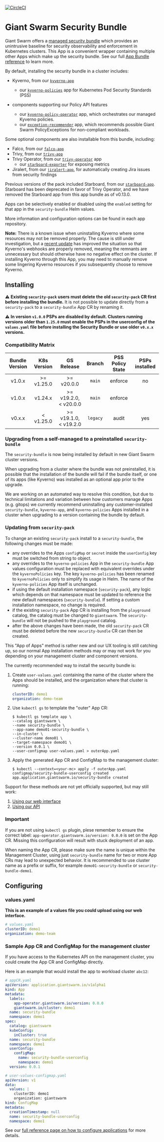 [![CircleCI](https://circleci.com/gh/giantswarm/security-bundle.svg?style=shield)](https://circleci.com/gh/giantswarm/security-bundle)

# Giant Swarm Security Bundle

Giant Swarm offers a [managed security bundle][security-bundle] which provides an unintrusive baseline for security observability and enforcement in Kubernetes clusters. This App is a convenient wrapper containing multiple other Apps which make up the security bundle. See our full [App Bundle reference][app-bundle] to learn more.

By default, installing the security bundle in a cluster includes:

- Kyverno, from our [`kyverno-app`][kyverno-app]
  - our [`kyverno-policies`][kyverno-policies] app for Kubernetes Pod Security Standards (PSS)

- components supporting our Policy API features
  - our [`kyverno-policy-operator`][kyverno-policy-operator] app, which orchestrates our managed Kyverno policies.
  - our [`exception-recommender`][exception-recommender] app, which recommends possible Giant Swarm PolicyExceptions for non-compliant workloads.

Some optional components are also installable from this bundle, including:

- Falco, from our [`falco-app`][falco-app]
- Trivy, from our [`trivy-app`][trivy-app]
- Trivy Operator, from our [`trivy-operator`][trivy-operator-app] app
  - our [`starboard-exporter`][starboard-exporter] for exposing metrics
- Jiralert, from our [`jiralert-app`][jiralert-app], for automatically creating Jira issues from security findings

Previous versions of the pack included Starboard, from our [`starboard-app`][starboard-app]. Starboard has been deprecated in favor of Trivy Operator, and we have removed the Starboard app from this app bundle as of v0.13.0.

Apps can be selectively enabled or disabled using the `enabled` setting for that app in the `security-bundle` Helm values.

More information and configuration options can be found in each app repository.

**Note:** There is a known issue when uninstalling Kyverno where some resources may not be removed properly. The cause is still under investigation, but a [recent update](https://github.com/kyverno/kyverno/issues/3111) has improved the situation so that Kyverno's webhooks are properly removed, meaning the remnants are unnecessary but should otherwise have no negative effect on the cluster. If installing Kyverno through this App, you may need to manually remove some lingering Kyverno resources if you subsequently choose to remove Kyverno.

## Installing

:warning: **Existing `security-pack` users must delete the old `security-pack` CR first before installing the bundle.** It is not possible to update directly from a `security-pack` to a `security-bundle` App CR by renaming it.

:warning: **In version `v1.0.0` PSPs are disabled by default. Clusters running versions older than `1.25.0` must enable the PSPs in the userconfig of the `values.yaml` file before installing the Security Bundle or use older `v0.x.x` versions.**

### Compatibility Matrix

| Bundle Version  | K8s Version  | GS Release  | Branch  | PSS Policy State  | PSPs installed |
|:---:|:---:|:---:|:---:|:---:|:---:|
| v1.0.x  |  >= v1.25.0 | >= v20.0.0  | `main`  | enforce  | no  |
| v1.0.x  |  v1.24.x | >= v19.2.0, < v20.0.0  | `main`  | enforce  |  |
| v0.x.x  | < v1.25.0 | >= v19.1.0, < v19.2.0  | `legacy`  | audit  | yes  |

### Upgrading from a self-managed to a preinstalled `security-bundle`

The `security-bundle` is now being installed by default in new Giant Swarm cluster versions.

When upgrading from a cluster where the bundle was not preinstalled, it is possible that the installation of the bundle will fail if the bundle itself, or one of its apps (like Kyverno) was installed as an optional app prior to the upgrade.

We are working on an automated way to resolve this condition, but due to technical limitations and variation between how customers manage Apps (e.g. gitops) we currently recommend uninstalling any customer-installed `security-bundle`, `kyverno-app`, and `kyverno-policies` Apps installed in a cluster when upgrading to a version containing the bundle by default. 

### Updating from `security-pack`

To change an existing `security-pack` install to a `security-bundle`, the following changes must be made:
- any overrides to the Apps `configMap` or `secret` inside the `userConfig` key must be switched from string to object.
- any overrides to the `kyverno-policies` App in the `security-bundle` App values configuration must be replaced with equivalent overrides under the `kyvernoPolicies` key. The key `kyverno-policies` has been renamed to `kyvernoPolicies` only to simplify its usage in Helm. The name of the `kyverno-policies` App itself is unchanged.
- if using the default installation namespace (`security-pack`), any logic which depends on that namespace must be updated to reference the new default namespaces (`security-bundle`). If setting a custom installation namespace, no change is required.
- if the existing `security-pack` App CR is installing from the `playground` catalog, the catalog must be changed to `giantswarm`. The `security-bundle` will not be pushed to the `playground` catalog.
- after the above changes have been made, the old `security-pack` CR must be deleted before the new `security-bundle` CR can then be created.


This "App of Apps" method is rather new and our UX tooling is still catching up, so our normal App installation methods may or may not work for you depending on your management cluster and component versions.

The currently recommended way to install the security bundle is:

1. Create `user-values.yaml` containing the name of the cluster where the Apps should be installed, and the organization where that cluster is running:

    ```yaml
    clusterID: demo1
    organization: demo-team
    ```

2. Use `kubectl gs` to template the "outer" App CR:

    ```shell
    $ kubectl gs template app \
    --catalog giantswarm \
    --name security-bundle \
    --app-name demo01-security-bundle \
    --in-cluster \
    --cluster-name demo01 \
    --target-namespace demo01 \
    --version 0.0.1 \
    --user-configmap user-values.yaml > outerApp.yaml
    ```

3. Apply the generated App CR and ConfigMap to the management cluster:

    ```shell
    $ kubectl --context=<your-mc> apply -f outerApp.yaml
    configmap/security-bundle-userconfig created
    app.application.giantswarm.io/security-bundle created
    ```

Support for these methods are not yet officially supported, but may still work:

1. [Using our web interface](https://docs.giantswarm.io/ui-api/web/app-platform/#installing-an-app)
2. [Using our API](https://docs.giantswarm.io/api/#operation/createClusterAppV5)

### **Important**

If you are not using `kubectl gs` plugin, plese remember to ensure the correct label: `app-operator.giantswarm.io/version: 0.0.0` is set on the App CR. Missing this configuration will result with stuck deployment of an app.

When naming the App CR, please make sure the name is unique within the Management Cluster, using just `security-bundle`
name for two or more App CRs may lead to unexpected behavior. It is recommended to use cluster name as a prefix or suffix,
for example `demo01-security-bundle` or `security-bundle-demo1`.

## Configuring

### values.yaml

**This is an example of a values file you could upload using our web interface.**

```yaml
# values.yaml
clusterID: demo1
organization: demo-team
```

### Sample App CR and ConfigMap for the management cluster

If you have access to the Kubernetes API on the management cluster, you could create
the App CR and ConfigMap directly.

Here is an example that would install the app to
workload cluster `abc12`:

```yaml
# appCR.yaml
apiVersion: application.giantswarm.io/v1alpha1
kind: App
metadata:
  labels:
    app-operator.giantswarm.io/version: 0.0.0
    giantswarm.io/cluster: demo1
  name: security-bundle
  namespace: demo1
spec:
  catalog: giantswarm
  kubeConfig:
    inCluster: true
  name: security-bundle
  namespace: demo1
  userConfig:
    configMap:
      name: security-bundle-userconfig
      namespace: demo1
  version: 0.0.1
```

```yaml
# user-values-configmap.yaml
apiVersion: v1
data:
  values: |
    clusterID: demo1
    organization: giantswarm
kind: ConfigMap
metadata:
  creationTimestamp: null
  name: security-bundle-userconfig
  namespace: demo1
```

See our [full reference page on how to configure applications](https://docs.giantswarm.io/app-platform/app-configuration/) for more details.

[app-bundle]: https://docs.giantswarm.io/getting-started/app-platform/app-bundle/
[exception-recommender]: https://github.com/giantswarm/exception-recommender
[falco-app]: https://github.com/giantswarm/falco-app
[jiralert-app]: https://github.com/giantswarm/jiralert-app
[kyverno-app]: https://github.com/giantswarm/kyverno-app
[kyverno-policies]: https://github.com/giantswarm/kyverno-policies/
[kyverno-policy-operator]: https://github.com/giantswarm/kyverno-policy-operator
[security-bundle]: https://docs.giantswarm.io/app-platform/apps/security/
[starboard-app]: https://github.com/giantswarm/starboard-app
[starboard-exporter]: https://github.com/giantswarm/starboard-exporter/
[trivy-app]: https://github.com/giantswarm/trivy-app/
[trivy-operator-app]: https://github.com/giantswarm/trivy-operator-app
